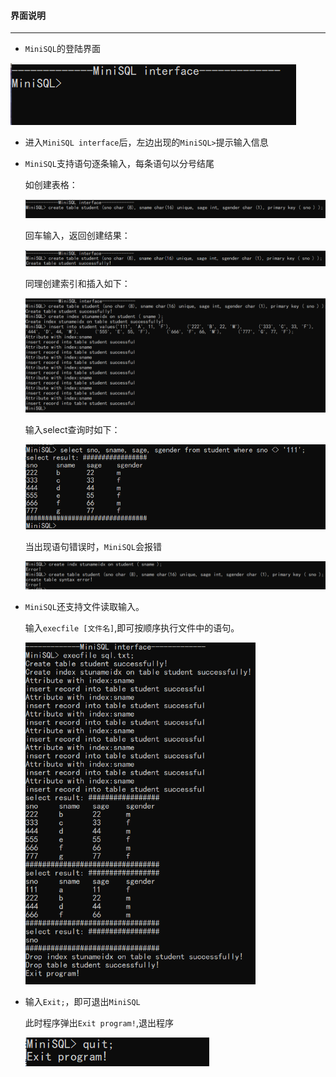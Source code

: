 #### 界面说明

---

- `MiniSQL`的登陆界面

![MiniSQL_interface](MiniSQL_interface.png)

- 进入`MiniSQL interface`后，左边出现的`MiniSQL>`提示输入信息

- `MiniSQL`支持语句逐条输入，每条语句以分号结尾

  如创建表格：

  <img src="create.png" alt="create" style="zoom:67%;" />

  回车输入，返回创建结果：

  <img src="create_table.png" alt="create_table" style="zoom:67%;" />

  同理创建索引和插入如下：

  <img src="insert.png" alt="插入" style="zoom:67%;" />

  输入select查询时如下：

  <img src="select.png" alt="select" style="zoom:67%;" />

  当出现语句错误时，`MiniSQL`会报错

  <img src="./error.png" alt="错误" style="zoom:67%;" />

- `MiniSQL`还支持文件读取输入。

  输入`execfile [文件名]`,即可按顺序执行文件中的语句。

  <img src="execfile.png" alt="execfile结果" style="zoom:67%;" />

- 输入`Exit;`，即可退出`MiniSQL`

  此时程序弹出`Exit program!`,退出程序

  ![exit](exit.png)

